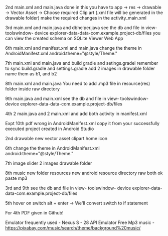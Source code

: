 2nd main.xml and main.java done in this you have to app -> res -> drawable -> Vector Asset -> Choose required Clip art (.xml file will be generated in the drawable folder) make the required changes in the activity_main.xml

3rd main.xml and main.java and dbhelper.java see the db and file in view- toolswindow- device explorer-data-data-com.example.project-db/files you can view the created schema on SQLite Viewer Web App

6th main.xml and manifest.xml and main.java change the theme in AndroidManifest.xml android:theme="@style/Theme.<filename>"
 
7th main.xml and main.java and build gradle and setings.gradel remember to sync build.gradle and settings.gradle add 2 images in drawable folder name them as b1, and b2

8th main.xml and main.java You need to add .mp3 file in resource(res) folder inside raw directory

9th main.java and main.xml see the db and file in view- toolswindow- device explorer-data-data-com.example.project-db/files

4th 2 main.java and 2 main.xml and add both activity in manifest.xml

Expt 10th pdf wrong in AndroidManifest.xml copy it from your successfully executed project created in Android Studio 

2nd drawable new vector asset clipart home icon

6th change the theme in AndroidManifest.xml android:theme="@style/Theme.<filename>" 

7th image slider 2 images drawable folder

8th music new folder resources new android resource directory raw both ok paste mp3

3rd and 9th see the db and file in view- toolswindow- device explorer-data-data-com.example.project-db/files

5th hover on switch alt + enter -> We'll convert switch to if statement

For 4th PDF given in Github!

Emulator frequently used - Nexus S - 28 API Emulator
Free Mp3 music - https://pixabay.com/music/search/theme/background%20music/
